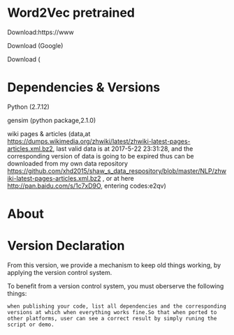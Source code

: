
# Word2Vec pretrained
Download:https://www

Download (Google)

Download (

# Dependencies & Versions
Python (2.7.12)

gensim (python package,2.1.0)

wiki pages & articles (data,at https://dumps.wikimedia.org/zhwiki/latest/zhwiki-latest-pages-articles.xml.bz2, last valid data is at 2017-5-22 23:31:28, and the corresponding version of data is going to be expired thus can be downloaded from my own data repository https://github.com/xhd2015/shaw_s_data_respository/blob/master/NLP/zhwiki-latest-pages-articles.xml.bz2 , or at here http://pan.baidu.com/s/1c7xD9O, entering codes:e2qv)

# About



# Version Declaration

From this version, we provide a mechanism to keep old things working, by applying the version control system.

To benefit from a version control system, you must oberserve the following things:

	when publishing your code, list all dependencies and the corresponding versions at which when everything works fine.So that when ported to other platforms, user can see a correct result by simply runing the script or demo.

